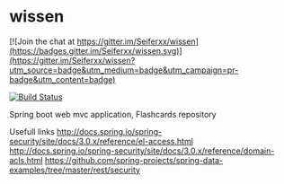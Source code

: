 # wissen

[![Join the chat at https://gitter.im/Seiferxx/wissen](https://badges.gitter.im/Seiferxx/wissen.svg)](https://gitter.im/Seiferxx/wissen?utm_source=badge&utm_medium=badge&utm_campaign=pr-badge&utm_content=badge)

[![Build Status](https://travis-ci.org/Seiferxx/wissen.svg?branch=master)](https://travis-ci.org/Seiferxx/wissen)


Spring boot web mvc application, Flashcards repository

Usefull links
http://docs.spring.io/spring-security/site/docs/3.0.x/reference/el-access.html
http://docs.spring.io/spring-security/site/docs/3.0.x/reference/domain-acls.html
https://github.com/spring-projects/spring-data-examples/tree/master/rest/security


